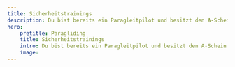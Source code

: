 ```yaml
---
title: Sicherheitstrainings
description: Du bist bereits ein Paragleitpilot und besitzt den A-Schein oder den Paragleiterschein und möchtest optimal auf außergewöhnliche Flugsituationen vorbereitet werden? Dann fahr mit der Flugschule Fly Tirol an den wunderschönen Lago Di Garda um unter professioneller Anleitung von Sebastian Kahn Extremsituationen zu simulieren und diverse Abstiegshilfen wie z.B. die Steilspirale und den B-Stall zu lernen oder zu perfektionieren, um in Zukunft kritische Flugsituationen zu meistern oder vermeiden zu können.
hero: 
    pretitle: Paragliding
    title: Sicherheitstrainings
    intro: Du bist bereits ein Paragleitpilot und besitzt den A-Schein oder den Paragleiterschein und möchtest optimal auf außergewöhnliche Flugsituationen vorbereitet werden? Dann fahr mit der Flugschule Fly Tirol an den wunderschönen Lago Di Garda um unter professioneller Anleitung von Sebastian Kahn Extremsituationen zu simulieren und diverse Abstiegshilfen wie z.B. die Steilspirale und den B-Stall zu lernen oder zu perfektionieren, um in Zukunft kritische Flugsituationen zu meistern oder vermeiden zu können.
    image: 
---
```


<hero-two :hero="hero"></hero-two>

<courses-list></courses-list>

<content-image-gallery path="/media/sicherheitstrainings/"></content-image-gallery>
